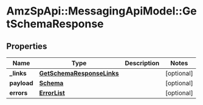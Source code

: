 # AmzSpApi::MessagingApiModel::GetSchemaResponse

## Properties
Name | Type | Description | Notes
------------ | ------------- | ------------- | -------------
**_links** | [**GetSchemaResponseLinks**](GetSchemaResponseLinks.md) |  | [optional] 
**payload** | [**Schema**](Schema.md) |  | [optional] 
**errors** | [**ErrorList**](ErrorList.md) |  | [optional] 

